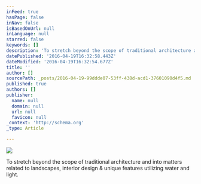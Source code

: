 ```yaml
---
inFeed: true
hasPage: false
inNav: false
isBasedOnUrl: null
inLanguage: null
starred: false
keywords: []
description: 'To stretch beyond the scope of traditional architecture and into matters related to landscapes, interior design & unique features utilizing water and light.'
datePublished: '2016-04-19T16:32:58.443Z'
dateModified: '2016-04-19T16:32:54.677Z'
title: ''
author: []
sourcePath: _posts/2016-04-19-99ddde07-53ff-438d-acd1-37601090d4f5.md
published: true
authors: []
publisher:
  name: null
  domain: null
  url: null
  favicon: null
_context: 'http://schema.org'
_type: Article

---
```

![](https://the-grid-user-content.s3-us-west-2.amazonaws.com/84073723-fdf4-4794-b83b-560e2fa7a4de.jpg)

To stretch beyond the scope of traditional architecture and into matters related to landscapes, interior design & unique features utilizing water and light.